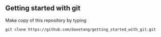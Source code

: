Getting started with git
-------------

Make copy of this repository by typing

`git clone https://github.com/davetang/getting_started_with_git.git`
